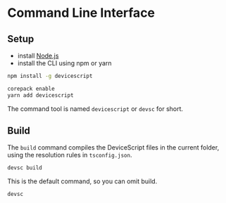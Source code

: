# Command Line Interface

## Setup

* install [Node.js](https://nodejs.org/en/download/)
* install the CLI using npm or yarn

```bash
npm install -g devicescript
```

```bash
corepack enable
yarn add devicescript
```

The command tool is named `devicescript` or `devsc` for short.

## Build

The `build` command compiles the DeviceScript files in the current folder, using the resolution rules in `tsconfig.json`.

```bash
devsc build
```

This is the default command, so you can omit build.

```bash
devsc
```
